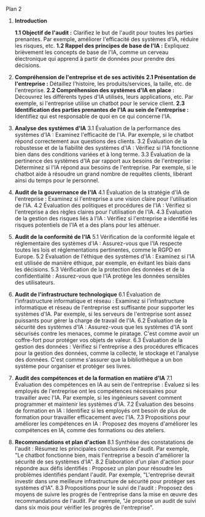 Plan 2


1. **Introduction**

     **1.1 Objectif de l'audit :** Clarifiez le but de l'audit pour toutes les parties prenantes. Par exemple, améliorer l'efficacité des systèmes d'IA, réduire les risques, etc.
     **1.2 Rappel des principes de base de l'IA :** Expliquez brièvement les concepts de base de l'IA, comme un cerveau électronique qui apprend à partir de données pour prendre des décisions.

2. **Compréhension de l'entreprise et de ses activités**
        **2.1 Présentation de l'entreprise :** Détaillez l'histoire, les produits/services, la taille, etc. de l'entreprise.
        **2.2 Compréhension des systèmes d'IA en place :** Découvrez les différents types d'IA utilisés, leurs applications, etc. Par exemple, si l'entreprise utilise un chatbot pour le service client.
        **2.3 Identification des parties prenantes de l'IA au sein de l'entreprise :** Identifiez qui est responsable de quoi en ce qui concerne l'IA.

3. **Analyse des systèmes d'IA**
    3.1 Évaluation de la performance des systèmes d'IA : Examinez l'efficacité de l'IA. Par exemple, si le chatbot répond correctement aux questions des clients.
    3.2 Évaluation de la robustesse et de la fiabilité des systèmes d'IA : Vérifiez si l'IA fonctionne bien dans des conditions variées et à long terme.
    3.3 Évaluation de la pertinence des systèmes d'IA par rapport aux besoins de l'entreprise : Déterminez si l'IA répond aux besoins de l'entreprise. Par exemple, si le chatbot aide à résoudre un grand nombre de requêtes clients, libérant ainsi du temps pour le personnel.

4. **Audit de la gouvernance de l'IA**
    4.1 Évaluation de la stratégie d'IA de l'entreprise : Examinez si l'entreprise a une vision claire pour l'utilisation de l'IA.
    4.2 Évaluation des politiques et procédures de l'IA : Vérifiez si l'entreprise a des règles claires pour l'utilisation de l'IA.
    4.3 Évaluation de la gestion des risques liés à l'IA : Vérifiez si l'entreprise a identifié les risques potentiels de l'IA et a des plans pour les atténuer.

5. **Audit de la conformité de l'IA**
    5.1 Vérification de la conformité légale et réglementaire des systèmes d'IA : Assurez-vous que l'IA respecte toutes les lois et réglementations pertinentes, comme le RGPD en Europe.
    5.2 Évaluation de l'éthique des systèmes d'IA : Examinez si l'IA est utilisée de manière éthique, par exemple, en évitant les biais dans les décisions.
    5.3 Vérification de la protection des données et de la confidentialité : Assurez-vous que l'IA protège les données sensibles des utilisateurs.

6. **Audit de l'infrastructure technologique**
    6.1 Évaluation de l'infrastructure informatique et réseau : Examinez si l'infrastructure informatique et réseau de l'entreprise est suffisante pour supporter les systèmes d'IA. Par exemple, si les serveurs de l'entreprise sont assez puissants pour gérer la charge de travail de l'IA.
    6.2 Évaluation de la sécurité des systèmes d'IA : Assurez-vous que les systèmes d'IA sont sécurisés contre les menaces, comme le piratage. C'est comme avoir un coffre-fort pour protéger vos objets de valeur.
    6.3 Évaluation de la gestion des données : Vérifiez si l'entreprise a des procédures efficaces pour la gestion des données, comme la collecte, le stockage et l'analyse des données. C'est comme s'assurer que la bibliothèque a un bon système pour organiser et protéger ses livres.

7. **Audit des compétences et de la formation en matière d'IA**
    7.1 Évaluation des compétences en IA au sein de l'entreprise : Évaluez si les employés de l'entreprise ont les compétences nécessaires pour travailler avec l'IA. Par exemple, si les ingénieurs savent comment programmer et maintenir les systèmes d'IA.
    7.2 Évaluation des besoins de formation en IA : Identifiez si les employés ont besoin de plus de formation pour travailler efficacement avec l'IA.
    7.3 Propositions pour améliorer les compétences en IA : Proposez des moyens d'améliorer les compétences en IA, comme des formations ou des ateliers.

8. **Recommandations et plan d'action**
    8.1 Synthèse des constatations de l'audit : Résumez les principales conclusions de l'audit. Par exemple, "Le chatbot fonctionne bien, mais l'entreprise a besoin d'améliorer la sécurité de ses systèmes d'IA".
    8.2 Élaboration d'un plan d'action pour répondre aux défis identifiés : Proposez un plan pour résoudre les problèmes identifiés pendant l'audit. Par exemple, "L'entreprise devrait investir dans une meilleure infrastructure de sécurité pour protéger ses systèmes d'IA".
    8.3 Propositions pour le suivi de l'audit : Proposez des moyens de suivre les progrès de l'entreprise dans la mise en œuvre des recommandations de l'audit. Par exemple, "Je propose un audit de suivi dans six mois pour vérifier les progrès de l'entreprise".
